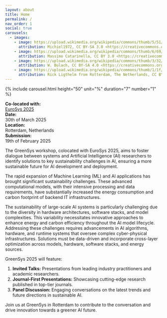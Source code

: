 ```yaml
---
layout: about
title: Home
permalink: /
nav_order: 1
social: true
carousels:
  - images: 
    - image: https://upload.wikimedia.org/wikipedia/commons/thumb/5/51/Oude_Haven_%28Rotterdam%29_2011.jpg/1024px-Oude_Haven_%28Rotterdam%29_2011.jpg?20110930163625
      attribution: Michiel1972, CC BY-SA 3.0 <https://creativecommons.org/licenses/by-sa/3.0>, via Wikimedia Commons
    - image: https://upload.wikimedia.org/wikipedia/commons/thumb/6/69/RotterdamMaasNederland.jpg/1024px-RotterdamMaasNederland.jpg?20091003151625
      attribution: Massimo Catarinella, CC BY 3.0 <https://creativecommons.org/licenses/by/3.0>, via Wikimedia Commons
    - image: https://upload.wikimedia.org/wikipedia/commons/thumb/3/32/01_Rotterdam_-_Euromast.jpg/1024px-01_Rotterdam_-_Euromast.jpg?2017021518262
      attribution: W. Bulach, CC BY-SA 4.0 <https://creativecommons.org/licenses/by-sa/4.0>, via Wikimedia Commons
    - image: https://upload.wikimedia.org/wikipedia/commons/thumb/1/1f/Rotterdam%2C_The_Netherlands_%2815253271799%29.jpg/1024px-Rotterdam%2C_The_Netherlands_%2815253271799%29.jpg?20171024025652
      attribution: Rick Ligthelm from Rotterdam, The Netherlands, CC BY 2.0 <https://creativecommons.org/licenses/by/2.0>, via Wikimedia Commons
---
```


{% include carousel.html height="50" unit="%" duration="7" number="1" %}

<div class="container-fluid text-center my-5">
    <div class="row mb-2 align-items-center d">
        <div class="col d-none d-md-block">
            <i class="fa-solid fa-people-roof fa-2xl" style="color: #5EBC67;"></i>
        </div>
        <div class="col d-none d-md-block">
            <i class="fa-regular fa-calendar-days fa-2xl" style="color: #5EBC67;"></i>
        </div>
        <div class="col d-none d-md-block">
            <i class="fa-solid fa-map-location-dot fa-2xl" style="color: #5EBC67;"></i>
        </div>
        <div class="col d-none d-md-block">
            <i class="fa-solid fa-hourglass-half fa-2xl" style="color: #5EBC67;"></i>
        </div>
    </div>
    <div class="row align-items-center">
        <div class="col-12 col-md-3">
            <strong>Co-located with:</strong> <br> <a href="https://2025.eurosys.org">EuroSys 2025</a>
        </div>
        <div class="col-12 col-md-3">
            <strong>Date:</strong> <br> 30th of March 2025
        </div>
        <div class="col-12 col-md-3">
            <strong>Location:</strong> <br> Rotterdam, Netherlands
        </div>
        <div class="col-12 col-md-3">
            <strong>Submission:</strong> <br> 19th of February 2025
        </div>
    </div>
</div>


The GreenSys workshop, colocated with EuroSys 2025, aims to foster dialogue between systems and Artificial Intelligence (AI) researchers to identify solutions to key sustainability challenges in AI, 
ensuring a more sustainable future for AI development and deployment.

The rapid expansion of Machine Learning (ML) and AI applications has brought significant sustainability challenges. These advanced computational models,
with their intensive processing and data requirements, have substantially increased the energy consumption and carbon footprint of backend IT infrastructures.

The sustainability of large-scale AI systems is particularly challenging due to the diversity in hardware architectures, software stacks, and model complexities. 
This variability necessitates innovative approaches to enhance energy and carbon efficiency throughout the AI model lifecycle. Addressing these challenges requires advancements in AI algorithms,
 hardware, and runtime systems that oversee complex cyber-physical infrastructures. Solutions must be data-driven and incorporate cross-layer optimization across models, hardware, software stacks, and energy sources.

GreenSys 2025  will feature:

1. **Invited Talks:** Presentations from leading industry practitioners and academic researchers. 
2. **Journal-First Presentations:** Showcasing cutting-edge research published in top-tier journals.
3. **Panel Discussion:** Engaging conversations on the latest trends and future directions in sustainable AI.

Join us at GreenSys in Rotterdam to contribute to the conversation and drive innovation towards a greener AI future.